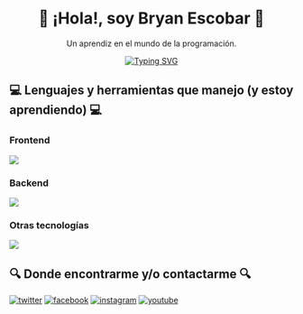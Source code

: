 <h1 align="center">🐺 ¡Hola!, soy Bryan Escobar 🐺</h1>
<p align="center">Un aprendiz en el mundo de la programación.</p>
<p align="center">
<a href="https://git.io/typing-svg"><img src="https://readme-typing-svg.herokuapp.com?font=Ubuntu&weight=800&size=25&duration=3000&pause=1000&color=F70000&center=true&vCenter=true&random=false&width=435&lines=T%C3%A9cnico+en+Sistemas;T%C3%A9cnico+en+Dise%C3%B1o+Grafico;Tecn%C3%B3logo+en+ADSO;Ganoso+de+aprender+%3AD" alt="Typing SVG" /></a>
<h2>💻 Lenguajes y herramientas que manejo (y estoy aprendiendo) 💻</h2>
<h3>Frontend</h3>
</p>
<a href="https://skillicons.dev">
    <img src="https://skillicons.dev/icons?i=css,html&perline=12" />
  </a>
<h3>Backend</h3>
<a href="https://skillicons.dev">
    <img src="https://skillicons.dev/icons?i=py&perline=12" />
  </a>
<h3>Otras tecnologías</h3>
<a href="https://skillicons.dev">
    <img src="https://skillicons.dev/icons?i=ai,ps&perline=12" />
  </a>
<h2>🔍 Donde encontrarme y/o contactarme 🔍</h2>
<p><a target="_blank" href="https://twitter.com/TheWolf6388" style="display: inline-block;"><img src="https://img.shields.io/badge/twitter-x?style=for-the-badge&logo=x&logoColor=white&color=%230f1419" alt="twitter" /></a>
<a target="_blank" href="https://www.facebook.com/bryanandrei.escobarvalencia" style="display: inline-block;"><img src="https://img.shields.io/badge/facebook-logo?style=for-the-badge&logo=facebook&logoColor=white&color=%230866ff" alt="facebook" /></a>
<a target="_blank" href="https://www.instagram.com/thewolf6388/" style="display: inline-block;"><img src="https://img.shields.io/badge/instagram-logo?style=for-the-badge&logo=instagram&logoColor=white&color=%23F35369" alt="instagram" /></a>
<a target="_blank" href="https://www.youtube.com/channel/UCrw1_hGpe4u9a3qQpPU7Ejw" style="display: inline-block;"><img src="https://img.shields.io/badge/youtube-logo?style=for-the-badge&logo=youtube&logoColor=white&color=%23cc0000" alt="youtube" /></a></p>
